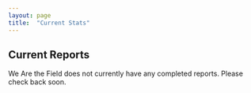 ```yaml
---
layout: page
title:  "Current Stats"
---
```


## Current Reports 

We Are the Field does not currently have any completed reports. Please check back soon. 
